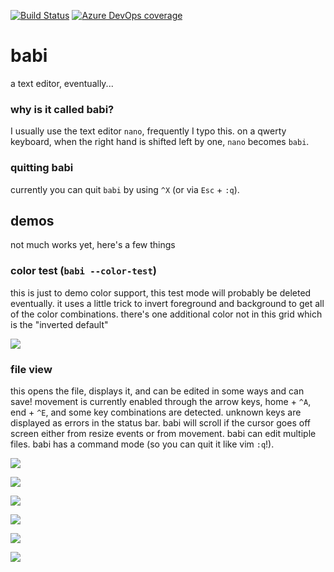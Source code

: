 [![Build Status](https://dev.azure.com/asottile/asottile/_apis/build/status/asottile.babi?branchName=master)](https://dev.azure.com/asottile/asottile/_build/latest?definitionId=29&branchName=master)
[![Azure DevOps coverage](https://img.shields.io/azure-devops/coverage/asottile/asottile/29/master.svg)](https://dev.azure.com/asottile/asottile/_build/latest?definitionId=29&branchName=master)

babi
====

a text editor, eventually...

### why is it called babi?

I usually use the text editor `nano`, frequently I typo this.  on a qwerty
keyboard, when the right hand is shifted left by one, `nano` becomes `babi`.

### quitting babi

currently you can quit `babi` by using `^X` (or via `Esc` + `:q`).

## demos

not much works yet, here's a few things

### color test (`babi --color-test`)

this is just to demo color support, this test mode will probably be deleted
eventually.  it uses a little trick to invert foreground and background to
get all of the color combinations.  there's one additional color not in this
grid which is the "inverted default"

![](https://i.fluffy.cc/rwdVdMsmZGDZrsT2qVlZHL5Z0XGj9v5v.png)

### file view

this opens the file, displays it, and can be edited in some ways and can save!
movement is currently enabled through the arrow keys, home + `^A`, end + `^E`,
and some key combinations are detected.  unknown keys are displayed as errors
in the status bar.  babi will scroll if the cursor goes off screen either from
resize events or from movement.  babi can edit multiple files.  babi has a
command mode (so you can quit it like vim `:q`!).

![](https://i.fluffy.cc/14Xc4hZg87CBnRBPGgFTKWbQFXFDmmwx.png)

![](https://i.fluffy.cc/wLvTm86lbLnjBgF0WtVQpsxW90QbJwz5.png)

![](https://i.fluffy.cc/RhVmwb8MQkZZbC399GtV99RSH3SB6FTZ.png)

![](https://i.fluffy.cc/dKDd9rBm7hsXVsgZfvXM63gC8QQxJdhk.png)

![](https://i.fluffy.cc/PQq1sqpcx59tWNFGF4nThQH1gSVHjVCn.png)

![](https://i.fluffy.cc/KfGg7NhNTTH5X4ZsxdsMt72RVg5nR79H.png)
